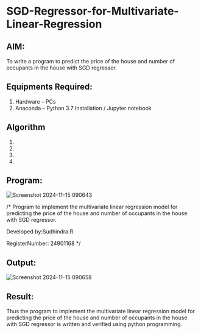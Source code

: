 # SGD-Regressor-for-Multivariate-Linear-Regression

## AIM:
To write a program to predict the price of the house and number of occupants in the house with SGD regressor.

## Equipments Required:
1. Hardware – PCs
2. Anaconda – Python 3.7 Installation / Jupyter notebook

## Algorithm
1. 
2. 
3. 
4. 

## Program:
![Screenshot 2024-11-15 090643](https://github.com/user-attachments/assets/cabfef95-9c42-4fc0-9803-b8ef1ce5ee09)


/*
Program to implement the multivariate linear regression model for predicting the price of the house and number of occupants in the house with SGD regressor.

Developed by:Sudhindra.R

RegisterNumber: 24901168 
*/


## Output:

![Screenshot 2024-11-15 090658](https://github.com/user-attachments/assets/d1f707a8-babf-430e-9799-ff20073ce84c)


## Result:
Thus the program to implement the multivariate linear regression model for predicting the price of the house and number of occupants in the house with SGD regressor is written and verified using python programming.

